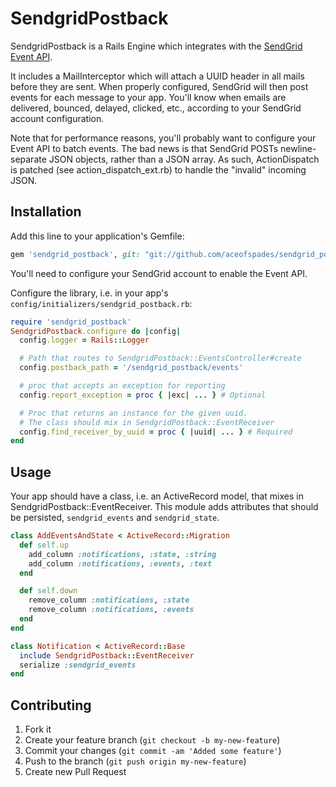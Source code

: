 # SendgridPostback

SendgridPostback is a Rails Engine which integrates with the [SendGrid](http://sendgrid.com)
[Event API](http://docs.sendgrid.com/documentation/api/event-api/).

It includes a MailInterceptor which will attach a UUID header in all mails before they are sent.
When properly configured, SendGrid will then post events for each message to your app. You'll
know when emails are delivered, bounced, delayed, clicked, etc., according to your SendGrid 
account configuration.

Note that for performance reasons, you'll probably want to configure your Event API to batch events.
The bad news is that SendGrid POSTs newline-separate JSON objects, rather than a JSON array. As such,
ActionDispatch is patched (see action_dispatch_ext.rb) to handle the "invalid" incoming JSON.

## Installation

Add this line to your application's Gemfile:

```ruby
gem 'sendgrid_postback', git: "git://github.com/aceofspades/sendgrid_postback.git"
```

You'll need to configure your SendGrid account to enable the Event API.

Configure the library, i.e. in your app's `config/initializers/sendgrid_postback.rb`:

```ruby
require 'sendgrid_postback'
SendgridPostback.configure do |config|
  config.logger = Rails::Logger

  # Path that routes to SendgridPostback::EventsController#create
  config.postback_path = '/sendgrid_postback/events'

  # proc that accepts an exception for reporting
  config.report_exception = proc { |exc| ... } # Optional

  # Proc that returns an instance for the given uuid.
  # The class should mix in SendgridPostback::EventReceiver
  config.find_receiver_by_uuid = proc { |uuid| ... } # Required
end
```

## Usage

Your app should have a class, i.e. an ActiveRecord model, that mixes in SendgridPostback::EventReceiver. 
This module adds attributes that should be persisted, `sendgrid_events` and `sendgrid_state`.

```ruby
class AddEventsAndState < ActiveRecord::Migration
  def self.up
    add_column :notifications, :state, :string
    add_column :notifications, :events, :text
  end

  def self.down
    remove_column :notifications, :state
    remove_column :notifications, :events
  end
end
```

```ruby
class Notification < ActiveRecord::Base
  include SendgridPostback::EventReceiver
  serialize :sendgrid_events
end
```

## Contributing

1. Fork it
2. Create your feature branch (`git checkout -b my-new-feature`)
3. Commit your changes (`git commit -am 'Added some feature'`)
4. Push to the branch (`git push origin my-new-feature`)
5. Create new Pull Request
